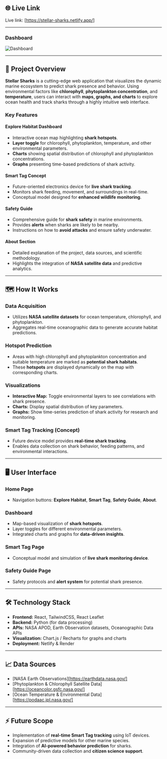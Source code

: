 ## 🌐 Live Link
Live link: [https://stellar-sharks.netlify.app/]  

---

### Dashboard
![Dashboard](https://i.ibb.co/h65Q7NZ/Screenshot-2025-10-02-174033.png)

---

## 🚀 Project Overview

**Stellar Sharks** is a cutting-edge web application that visualizes the dynamic marine ecosystem to predict shark presence and behavior. Using environmental factors like **chlorophyll**, **phytoplankton concentration**, and **temperature**, users can interact with **maps, graphs, and charts** to explore ocean health and track sharks through a highly intuitive web interface.

### Key Features

#### Explore Habitat Dashboard
- Interactive ocean map highlighting **shark hotspots**.
- **Layer toggle** for chlorophyll, phytoplankton, temperature, and other environmental parameters.
- **Charts** showing spatial distribution of chlorophyll and phytoplankton concentrations.
- **Graphs** presenting time-based predictions of shark activity.

#### Smart Tag Concept
- Future-oriented electronics device for **live shark tracking**.
- Monitors shark feeding, movement, and surroundings in real-time.
- Conceptual model designed for **enhanced wildlife monitoring**.

#### Safety Guide
- Comprehensive guide for **shark safety** in marine environments.
- Provides **alerts** when sharks are likely to be nearby.
- Instructions on how to **avoid attacks** and ensure safety underwater.

#### About Section
- Detailed explanation of the project, data sources, and scientific methodology.
- Highlights the integration of **NASA satellite data** and predictive analytics.

---

## 🗺️ How It Works

### Data Acquisition
- Utilizes **NASA satellite datasets** for ocean temperature, chlorophyll, and phytoplankton.
- Aggregates real-time oceanographic data to generate accurate habitat predictions.

### Hotspot Prediction
- Areas with high chlorophyll and phytoplankton concentration and suitable temperature are marked as **potential shark habitats**.
- These **hotspots** are displayed dynamically on the map with corresponding charts.

### Visualizations
- **Interactive Map:** Toggle environmental layers to see correlations with shark presence.
- **Charts:** Display spatial distribution of key parameters.
- **Graphs:** Show time-series prediction of shark activity for research and monitoring.

### Smart Tag Tracking (Concept)
- Future device model provides **real-time shark tracking**.
- Enables data collection on shark behavior, feeding patterns, and environmental interactions.

---

## 🖥️ User Interface

### Home Page
- Navigation buttons: **Explore Habitat**, **Smart Tag**, **Safety Guide**, **About**.

### Dashboard
- Map-based visualization of **shark hotspots**.
- Layer toggles for different environmental parameters.
- Integrated charts and graphs for **data-driven insights**.

### Smart Tag Page
- Conceptual model and simulation of **live shark monitoring device**.

### Safety Guide Page
- Safety protocols and **alert system** for potential shark presence.

---

## 🛠️ Technology Stack
- **Frontend:** React, TailwindCSS, React Leaflet  
- **Backend:**  Python (for data processing)  
- **APIs:** NASA APOD, Earth Observation datasets, Oceanographic Data APIs  
- **Visualization:** Chart.js / Recharts for graphs and charts  
- **Deployment:**  Netlify & Render 

---



## 📈 Data Sources
- [NASA Earth Observations][https://earthdata.nasa.gov/]  
- [Phytoplankton & Chlorophyll Satellite Data][https://oceancolor.gsfc.nasa.gov/]  
- [Ocean Temperature & Environmental Data][https://podaac.jpl.nasa.gov/]  


---

## ⚡ Future Scope
- Implementation of **real-time Smart Tag tracking** using IoT devices.  
- Expansion of predictive models for other marine species.  
- Integration of **AI-powered behavior prediction** for sharks.  
- Community-driven data collection and **citizen science support**.
